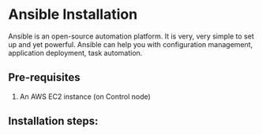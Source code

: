 # Ansible Installation
Ansible is an open-source automation platform. It is very, very simple to set up and yet powerful. Ansible can help you with configuration management, application deployment, task automation.

## Pre-requisites

1. An AWS EC2 instance (on Control node)

## Installation steps:
